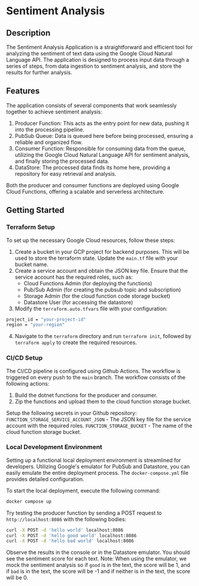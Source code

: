 # Sentiment Analysis

## Description
The Sentiment Analysis Application is a straightforward and efficient tool for analyzing the sentiment of text data using the Google Cloud Natural Language API. The application is designed to process input data through a series of steps, from data ingestion to sentiment analysis, and store the results for further analysis.

## Features
The application consists of several components that work seamlessly together to achieve sentiment analysis:
1. Producer Function: This acts as the entry point for new data, pushing it into the processing pipeline.
2. PubSub Queue: Data is queued here before being processed, ensuring a reliable and organized flow.
3. Consumer Function: Responsible for consuming data from the queue, utilizing the Google Cloud Natural Language API for sentiment analysis, and finally storing the processed data.
4. DataStore: The processed data finds its home here, providing a repository for easy retrieval and analysis.

Both the producer and consumer functions are deployed using Google Cloud Functions, offering a scalable and serverless architecture.

## Getting Started
### Terraform Setup
To set up the necessary Google Cloud resources, follow these steps:

1. Create a bucket in your GCP project for backend purposes. This will be used to store the terraform state.
Update the `main.tf` file with your bucket name.
2. Create a service account and obtain the JSON key file. Ensure that the service account has the required roles, such as:
    - Cloud Functions Admin (for deploying the functions)
    - Pub/Sub Admin (for creating the pubsub topic and subscription)
    - Storage Admin (for the cloud function code storage bucket)
    - Datastore User (for accessing the datastore)
3. Modify the `terraform.auto.tfvars` file with your configuration:
```bash
project_id = "your-project-id"
region = "your-region"
```
4. Navigate to the `terraform` directory and run `terraform init`, followed by `terraform apply` to create the required resources.

### CI/CD Setup
The CI/CD pipeline is configured using Github Actions. The workflow is triggered on every push to the `main` branch.
The workflow consists of the following actions:
1. Build the dotnet functions for the producer and consumer.
2. Zip the functions and upload them to the cloud function storage bucket.

Setup the following secrets in your Github repository:
`FUNCTION_STORAGE_SERVICE_ACCOUNT_JSON` - The JSON key file for the service account with the required roles.
`FUNCTION_STORAGE_BUCKET` - The name of the cloud function storage bucket.

### Local Development Environment
Setting up a functional local deployment environment is streamlined for developers. Utilizing Google's emulator for PubSub and Datastore, you can easily emulate the entire deployment process. 
The `docker-compose.yml` file provides detailed configuration.

To start the local deployment, execute the following command:
```bash
docker compose up
```

Try testing the producer function by sending a POST request to `http://localhost:8086` with the following bodies:
```bash
curl -X POST -d 'hello world' localhost:8086
curl -X POST -d 'hello good world' localhost:8086
curl -X POST -d 'hello bad world' localhost:8086
```
Observe the results in the console or in the Datastore emulator. 
You should see the sentiment score for each text.
Note: When using the emulator, we mock the sentiment analysis so if `good` is in the text, the score will be 1, and if `bad` is in the text, the score will be -1 and if neither is in the text, the score will be 0.